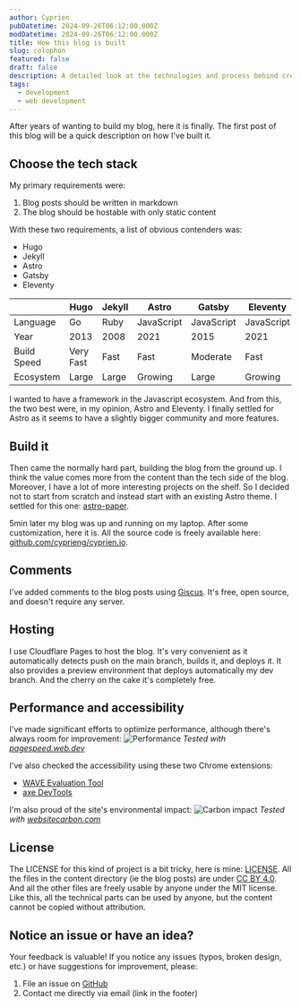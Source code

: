```yaml
---
author: Cyprien
pubDatetime: 2024-09-26T06:12:00.000Z
modDatetime: 2024-09-26T06:12:00.000Z
title: How this blog is built
slug: colophon
featured: false
draft: false
description: A detailed look at the technologies and process behind creating this blog
tags:
  - development
  - web development
---
```


After years of wanting to build my blog, here it is finally.
The first post of this blog will be a quick description on how I've built it.

## Choose the tech stack

My primary requirements were:

1. Blog posts should be written in markdown
2. The blog should be hostable with only static content

With these two requirements, a list of obvious contenders was:

- Hugo
- Jekyll
- Astro
- Gatsby
- Eleventy

|             | Hugo      | Jekyll | Astro      | Gatsby     | Eleventy   |
| ----------- | --------- | ------ | ---------- | ---------- | ---------- |
| Language    | Go        | Ruby   | JavaScript | JavaScript | JavaScript |
| Year        | 2013      | 2008   | 2021       | 2015       | 2021       |
| Build Speed | Very Fast | Fast   | Fast       | Moderate   | Fast       |
| Ecosystem   | Large     | Large  | Growing    | Large      | Growing    |

I wanted to have a framework in the Javascript ecosystem. And from this, the two best were, in my opinion, Astro and Eleventy.
I finally settled for Astro as it seems to have a slightly bigger community and more features.

## Build it

Then came the normally hard part, building the blog from the ground up.
I think the value comes more from the content than the tech side of the blog.
Moreover, I have a lot of more interesting projects on the shelf.
So I decided not to start from scratch and instead start with an existing Astro theme.
I settled for this one: [astro-paper](https://github.com/satnaing/astro-paper).

5min later my blog was up and running on my laptop.
After some customization, here it is.
All the source code is freely available here: [github.com/cyprieng/cyprien.io](https://github.com/cyprieng/cyprien.io).

## Comments

I've added comments to the blog posts using [Giscus](https://giscus.app/).
It's free, open source, and doesn't require any server.

## Hosting

I use Cloudflare Pages to host the blog.
It's very convenient as it automatically detects push on the main branch, builds it, and deploys it.
It also provides a preview environment that deploys automatically my dev branch.
And the cherry on the cake it's completely free.

## Performance and accessibility

I've made significant efforts to optimize performance, although there's always room for improvement:
![Performance](assets/images/posts/colophon/performance.png)
_Tested with [pagespeed.web.dev](https://pagespeed.web.dev/)_

I've also checked the accessibility using these two Chrome extensions:

- [WAVE Evaluation Tool](https://chromewebstore.google.com/detail/wave-evaluation-tool/jbbplnpkjmmeebjpijfedlgcdilocofh)
- [axe DevTools](https://chromewebstore.google.com/detail/axe-devtools-web-accessib/lhdoppojpmngadmnindnejefpokejbdd)

I'm also proud of the site's environmental impact:
![Carbon impact](assets/images/posts/colophon/carbon.png)
_Tested with [websitecarbon.com](https://www.websitecarbon.com/)_

## License

The LICENSE for this kind of project is a bit tricky, here is mine: [LICENSE](https://github.com/cyprieng/cyprien.io/blob/main/LICENSE).
All the files in the content directory (ie the blog posts) are under [CC BY 4.0](https://creativecommons.org/licenses/by/4.0/).
And all the other files are freely usable by anyone under the MIT license.
Like this, all the technical parts can be used by anyone, but the content cannot be copied without attribution.

## Notice an issue or have an idea?

Your feedback is valuable! If you notice any issues (typos, broken design, etc.) or have suggestions for improvement, please:

1. File an issue on [GitHub](https://github.com/cyprieng/cyprien.io/issues/new)
2. Contact me directly via email (link in the footer)
